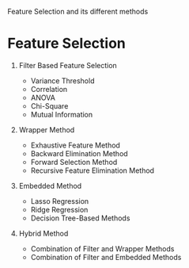 
Feature Selection and its different methods

# Feature Selection

1. Filter Based Feature Selection  
   - Variance Threshold   
   - Correlation  
   - ANOVA  
   - Chi-Square  
   - Mutual Information  

2. Wrapper Method  
   - Exhaustive Feature Method  
   - Backward Elimination Method  
   - Forward Selection Method  
   - Recursive Feature Elimination Method  

3. Embedded Method  
   - Lasso Regression  
   - Ridge Regression  
   - Decision Tree-Based Methods  

4. Hybrid Method  
   - Combination of Filter and Wrapper Methods  
   - Combination of Filter and Embedded Methods  
